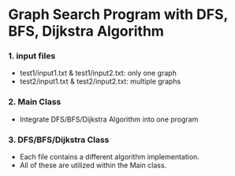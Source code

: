 # Graph Search Program with DFS, BFS, Dijkstra Algorithm

### 1. input files
- test1/input1.txt & test1/input2.txt: only one graph
- test2/input1.txt & test2/input2.txt: multiple graphs

### 2. Main Class
- Integrate DFS/BFS/Dijkstra Algorithm into one program

### 3. DFS/BFS/Dijkstra Class
- Each file contains a different algorithm implementation.
- All of these are utilized within the Main class.
